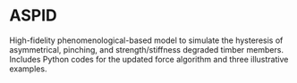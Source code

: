 # ASPID
High-fidelity phenomenological-based model to simulate the hysteresis of asymmetrical, pinching, and strength/stiffness degraded timber members. Includes Python codes for the updated force algorithm and three illustrative examples.
